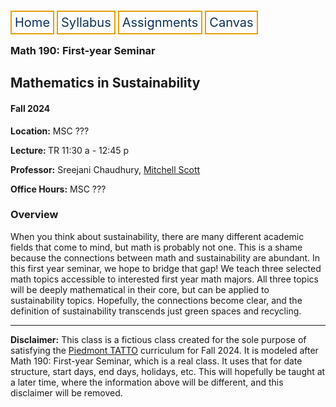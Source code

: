 <html lang="en-US">
<head>
<style>
th, td {
  border-style: none;

body {
  margin: 0;
  font-family: Arial, Helvetica, sans-serif;
}

.topnav {
  overflow: hidden;
  background-color: #333;
}

.topnav a {
  float: left;
  color: #0E315F;
  border:2px solid #E69F0A;
  text-align: center;
  padding: 20px 24px;
  text-decoration: none;
  font-size: 17px;
}

.topnav a:hover {
  background-color: #ddd;
  color: black;
}

.topnav a.active {
  background-color: #04AA6D;
  color: white;
}
}
</style>
</head>
<body>
 
  
 <div class= "topnav">
  <a style = "color: #0E315F; font-size: 20px; border: 2px solid #E69F0A; padding: 5px; text-decoration: none;" href="./home.html">Home</a>
  <a style = "color: #0E315F; font-size: 20px; border: 2px solid #E69F0A; padding: 5px; text-decoration: none;" href="./syllabus.html">Syllabus</a>
  <a style = "color: #0E315F; font-size: 20px; border: 2px solid #E69F0A; padding: 5px; text-decoration: none;" href="./assignments.html">Assignments</a>
  <a style = "color: #0E315F; font-size: 20px; border: 2px solid #E69F0A; padding: 5px; text-decoration: none;" href="https://canvas.emory.edu">Canvas</a>
  
 </div>

<section>
<article>
<h1>Math 190: First-year Seminar</h1>
<h2>Mathematics in Sustainability</h2>
<h4>Fall 2024</h4>
<p><strong>Location:</strong> MSC ???</p>
<p><strong>Lecture: </strong> TR 11:30 a - 12:45 p</p>
<p><strong>Professor:</strong> Sreejani Chaudhury, <a href = "https://mtscott.github.io/"> Mitchell Scott</a></p>
<p><strong>Office Hours:</strong> MSC ???</p>

<h3> Overview</h3>
<p> When you think about sustainability, there are many different academic fields that come to mind, but math is probably not one. This is a shame because the connections between math and sustainability are abundant. In this first year seminar, we hope to bridge that gap! We teach three selected math topics accessible to interested first year math majors. All three topics will be deeply mathematical in their core, but can be applied to sustainability topics. Hopefully, the connections become clear, and the definition of sustainability transcends just green spaces and recycling.</p>

<hr>
<p><strong>Disclaimer:</strong> This class is a fictious class created for the sole purpose of satisfying the  <a href = "https://sustainability.emory.edu/programs/the-piedmont-project/">Piedmont TATTO</a> curriculum for Fall 2024. It is modeled after Math 190: First-year Seminar, which is a real class. It uses that for date structure, start days, end days, holidays, etc. This will hopefully be taught at a later time, where the information above will be different, and this disclaimer will be removed.</p>
</article>
</section>


</body>
</html>